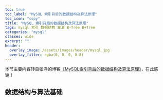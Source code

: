 ```yaml
---
toc: true
toc_label: "MySQL 索引背后的数据结构及算法原理"
toc_icon: "copy"
title: "MySQL 索引背后的数据结构及算法原理"
tags: mysql 索引 数据结构 算法 B-Tree B+Tree
categories: "mysql"
classes: wide
excerpt: ""
header:
  overlay_image: /assets/images/header/mysql.jpg
  overlay_filter: rgba(0, 0, 0, 0.8)
---
```






本节主要内容转自张洋的博客[《MySQL索引背后的数据结构及算法原理》](http://blog.codinglabs.org/articles/theory-of-mysql-index.html)，在此感谢！

## 数据结构与算法基础
